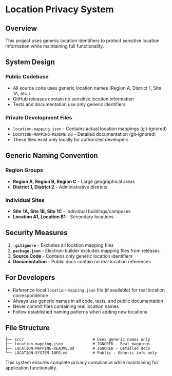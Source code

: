 # Location Privacy System

## Overview

This project uses generic location identifiers to protect sensitive location information while maintaining full functionality.

## System Design

### Public Codebase
- All source code uses generic location names (Region A, District 1, Site 1A, etc.)
- GitHub releases contain no sensitive location information
- Tests and documentation use only generic identifiers

### Private Development Files
- `location-mapping.json` - Contains actual location mappings (git-ignored)
- `LOCATION-MAPPING-README.md` - Detailed documentation (git-ignored)
- These files exist only locally for authorized developers

## Generic Naming Convention

### Region Groups
- **Region A, Region B, Region C** - Large geographical areas
- **District 1, District 2** - Administrative districts

### Individual Sites  
- **Site 1A, Site 1B, Site 1C** - Individual buildings/campuses
- **Location A1, Location B1** - Secondary locations

## Security Measures

1. **`.gitignore`** - Excludes all location mapping files
2. **`package.json`** - Electron-builder excludes mapping files from releases  
3. **Source Code** - Contains only generic location identifiers
4. **Documentation** - Public docs contain no real location references

## For Developers

- Reference local `location-mapping.json` file (if available) for real location correspondence
- Always use generic names in all code, tests, and public documentation
- Never commit files containing real location names
- Follow established naming patterns when adding new locations

## File Structure

```
├── src/                              # Uses generic names only
├── location-mapping.json             # IGNORED - Real mappings
├── LOCATION-MAPPING-README.md        # IGNORED - Detailed docs  
└── LOCATION-SYSTEM-INFO.md           # Public - Generic info only
```

This system ensures complete privacy compliance while maintaining full application functionality.